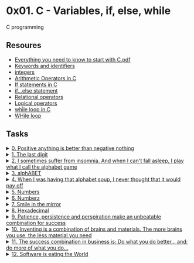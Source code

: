 # 0x01. C - Variables, if, else, while
C programming

## Resoures

- [Everything you need to know to start with C.pdf](https://intranet.alxswe.com/rltoken/PkAydT3D9u5pN3nPCAlNZQ)
- [Keywords and identifiers](https://intranet.alxswe.com/rltoken/58ThnAAxwJv5s_ceKMMPhw)
- [integers](https://intranet.alxswe.com/rltoken/2sXkmDiD7BF7pNIOxMQWFA)
- [Arithmetic Operators in C](https://intranet.alxswe.com/rltoken/S-b9MN2iELhSEwCI093Vzw)
- [If statements in C](https://intranet.alxswe.com/rltoken/usvxrTB3ko5kGTq48p5fSA)
- [if…else statement](https://intranet.alxswe.com/rltoken/CU6mSX1qdZKOhDEgmToUGA)
- [Relational operators](https://intranet.alxswe.com/rltoken/O1N-qacaTC-BHXm3Dp3eUA)
- [Logical operators](https://intranet.alxswe.com/rltoken/TaX_y6ll4cRfxCrxG8ZuNQ)
- [while loop in C](https://intranet.alxswe.com/rltoken/mwx2_bj3gIFEgCqdwdTp4w)
- [WHile loop](https://intranet.alxswe.com/rltoken/MW4Ob-6JLWt7Zn6vZ0EsBw)

## Tasks

<details>
  <summary><a href="./0-positive_or_negative.c">0. Positive anything is better than negative nothing</a></summary>
  
  ![Screenshot from 2023-05-17 03-36-16](https://github.com/Shugo52/alx-low_level_programming/assets/87946002/f1044def-a123-41e1-b649-8d531aef06ab)
</details>

<details>
  <summary><a href="./1-last_digit.c">1. The last digit</a></summary>
  
  ![Screenshot from 2023-05-17 03-37-38](https://github.com/Shugo52/alx-low_level_programming/assets/87946002/109c0506-44d6-42d4-9c18-8149caa4d7e8)
</details>

<details>
  <summary><a href="./2-print_alphabet.c">2. I sometimes suffer from insomnia. And when I can't fall asleep, I play what I call the alphabet game</a></summary>
  
  ![Screenshot from 2023-05-17 03-38-44](https://github.com/Shugo52/alx-low_level_programming/assets/87946002/1e5aab67-c542-4813-a007-e6f8ad25bcf3)
</details>

<details>
  <summary><a href="./3-print_alphabets.c">3. alphABET</a></summary>
  
  ![Screenshot from 2023-05-17 03-39-29](https://github.com/Shugo52/alx-low_level_programming/assets/87946002/fb208aa2-309a-49e1-9178-294f02d07d78)
</details>

<details>
  <summary><a href="./4-print_alphabt.c">4. When I was having that alphabet soup, I never thought that it would pay off</a></summary>
  
  ![Screenshot from 2023-05-17 03-40-45](https://github.com/Shugo52/alx-low_level_programming/assets/87946002/588a207e-f7a2-4935-8620-34e0d979ffd7)
</details>

<details>
  <summary><a href="./5-print_numbers.c">5. Numbers</a></summary>
  
  ![Screenshot from 2023-05-17 03-42-29](https://github.com/Shugo52/alx-low_level_programming/assets/87946002/d51cfa9a-8617-44a9-a1e5-abe1951b91db)
</details>

<details>
  <summary><a href="./6-print_numberz.c">6. Numberz</a></summary>
  
  ![Screenshot from 2023-05-17 03-43-16](https://github.com/Shugo52/alx-low_level_programming/assets/87946002/dafb4d29-cb5b-4d02-88cd-26484f6df655)
</details>

<details>
  <summary><a href="./7-print_tebahpla.c">7. Smile in the mirror</a></summary>
  
  ![Screenshot from 2023-05-17 03-44-06](https://github.com/Shugo52/alx-low_level_programming/assets/87946002/8a50a996-eecd-4e11-8727-929cc866a2db)
</details>

<details>
  <summary><a href="./8-print_base16.c">8. Hexadecimal</a></summary>
  
  ![Screenshot from 2023-05-17 03-45-02](https://github.com/Shugo52/alx-low_level_programming/assets/87946002/def001d3-d050-49d1-886a-2b5837ef8505)
</details>

<details>
  <summary><a href="./9-print_comb.c">9. Patience, persistence and perspiration make an unbeatable combination for success</a></summary>
  
  ![Screenshot from 2023-05-17 03-45-57](https://github.com/Shugo52/alx-low_level_programming/assets/87946002/afe0c5fb-814b-485a-91c4-dcc8d36fb3e9)
</details>

<details>
  <summary><a href="./100-print_comb3.c">10. Inventing is a combination of brains and materials. The more brains you use, the less material you need</a></summary>
  
  ![Screenshot from 2023-05-17 03-48-13](https://github.com/Shugo52/alx-low_level_programming/assets/87946002/b1248736-adeb-41af-8336-1cbb171bda3d)
</details>

<details>
  <summary><a href="./101-print_comb4.c">11. The success combination in business is: Do what you do better... and: do more of what you do...</a></summary>
  
  ![Screenshot from 2023-05-17 03-48-43](https://github.com/Shugo52/alx-low_level_programming/assets/87946002/d6cc35df-cd52-442a-8bd0-5397987ef70b)
</details>

<details>
  <summary><a href="./102-print_comb5.c">12. Software is eating the World</a></summary>
  
  ![Screenshot from 2023-05-17 03-49-39](https://github.com/Shugo52/alx-low_level_programming/assets/87946002/bdfb31da-65b3-4714-aa91-e3b068050005)
</details>

